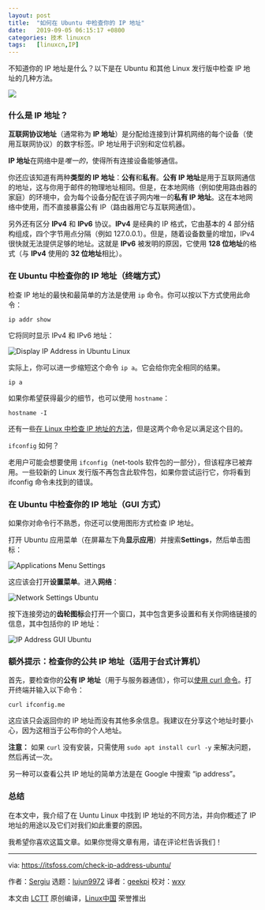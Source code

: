 ```yaml
---
layout: post
title:	"如何在 Ubuntu 中检查你的 IP 地址"
date:	2019-09-05 06:15:17 +0800 
categories:	技术 linuxcn 
tags:	[linuxcn,IP]
---
```



不知道你的 IP 地址是什么？以下是在 Ubuntu 和其他 Linux 发行版中检查 IP 地址的几种方法。


![](/Asserts/Images//attachment/album/201909/05/061519lz58opfcjp4pj0c1.png)


### 什么是 IP 地址？


**互联网协议地址**（通常称为 **IP 地址**）是分配给连接到计算机网络的每个设备（使用互联网协议）的数字标签。IP 地址用于识别和定位机器。


**IP 地址**在网络中是*唯一的*，使得所有连接设备能够通信。


你还应该知道有两种**类型的 IP 地址**：**公有**和**私有**。**公有 IP 地址**是用于互联网通信的地址，这与你用于邮件的物理地址相同。但是，在本地网络（例如使用路由器的家庭）的环境中，会为每个设备分配在该子网内唯一的**私有 IP 地址**。这在本地网络中使用，而不直接暴露公有 IP（路由器用它与互联网通信）。


另外还有区分 **IPv4** 和 **IPv6** 协议。**IPv4** 是经典的 IP 格式，它由基本的 4 部分结构组成，四个字节用点分隔（例如 127.0.0.1）。但是，随着设备数量的增加，IPv4 很快就无法提供足够的地址。这就是 **IPv6** 被发明的原因，它使用 **128 位地址**的格式（与 **IPv4** 使用的 **32 位地址**相比）。


### 在 Ubuntu 中检查你的 IP 地址（终端方式）


检查 IP 地址的最快和最简单的方法是使用 `ip` 命令。你可以按以下方式使用此命令：



```
ip addr show
```

它将同时显示 IPv4 和 IPv6 地址：


![Display IP Address in Ubuntu Linux](/Asserts/Images//attachment/album/201909/05/061520f07p0z95qz4rxpi5.png)


实际上，你可以进一步缩短这个命令 `ip a`。它会给你完全相同的结果。



```
ip a
```

如果你希望获得最少的细节，也可以使用 `hostname`：



```
hostname -I
```

还有一些[在 Linux 中检查 IP 地址的方法](https://linuxhandbook.com/find-ip-address/)，但是这两个命令足以满足这个目的。


`ifconfig` 如何？


老用户可能会想要使用 `ifconfig`（net-tools 软件包的一部分），但该程序已被弃用。一些较新的 Linux 发行版不再包含此软件包，如果你尝试运行它，你将看到 ifconfig 命令未找到的错误。


### 在 Ubuntu 中检查你的 IP 地址（GUI 方式）


如果你对命令行不熟悉，你还可以使用图形方式检查 IP 地址。


打开 Ubuntu 应用菜单（在屏幕左下角**显示应用**）并搜索**Settings**，然后单击图标：


![Applications Menu Settings](/Asserts/Images//attachment/album/201909/05/061521sx6mepmlolrm66px.jpg)


这应该会打开**设置菜单**。进入**网络**：


![Network Settings Ubuntu](/Asserts/Images//attachment/album/201909/05/061522artoiggzfrbr2oyi.jpg)


按下连接旁边的**齿轮图标**会打开一个窗口，其中包含更多设置和有关你网络链接的信息，其中包括你的 IP 地址：


![IP Address GUI Ubuntu](/Asserts/Images//attachment/album/201909/05/061523cb0wm44bmop313we.png)


### 额外提示：检查你的公共 IP 地址（适用于台式计算机）


首先，要检查你的**公有 IP 地址**（用于与服务器通信），你可以[使用 curl 命令](https://linuxhandbook.com/curl-command-examples/)。打开终端并输入以下命令：



```
curl ifconfig.me
```

这应该只会返回你的 IP 地址而没有其他多余信息。我建议在分享这个地址时要小心，因为这相当于公布你的个人地址。


**注意：** 如果 `curl` 没有安装，只需使用 `sudo apt install curl -y` 来解决问题，然后再试一次。


另一种可以查看公共 IP 地址的简单方法是在 Google 中搜索 “ip address”。


### 总结


在本文中，我介绍了在 Uuntu Linux 中找到 IP 地址的不同方法，并向你概述了 IP 地址的用途以及它们对我们如此重要的原因。


我希望你喜欢这篇文章。如果你觉得文章有用，请在评论栏告诉我们！




---


via: <https://itsfoss.com/check-ip-address-ubuntu/>


作者：[Sergiu](https://itsfoss.com/author/sergiu/) 选题：[lujun9972](https://github.com/lujun9972) 译者：[geekpi](https://github.com/geekpi) 校对：[wxy](https://github.com/wxy)


本文由 [LCTT](https://github.com/LCTT/TranslateProject) 原创编译，[Linux中国](https://linux.cn/) 荣誉推出
